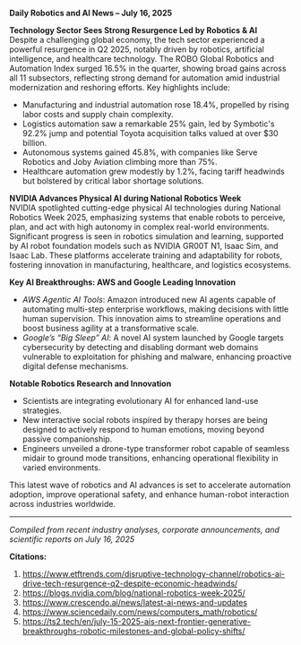 **Daily Robotics and AI News – July 16, 2025**

**Technology Sector Sees Strong Resurgence Led by Robotics & AI**  
Despite a challenging global economy, the tech sector experienced a powerful resurgence in Q2 2025, notably driven by robotics, artificial intelligence, and healthcare technology. The ROBO Global Robotics and Automation Index surged 16.5% in the quarter, showing broad gains across all 11 subsectors, reflecting strong demand for automation amid industrial modernization and reshoring efforts. Key highlights include:  
- Manufacturing and industrial automation rose 18.4%, propelled by rising labor costs and supply chain complexity.  
- Logistics automation saw a remarkable 25% gain, led by Symbotic's 92.2% jump and potential Toyota acquisition talks valued at over $30 billion.  
- Autonomous systems gained 45.8%, with companies like Serve Robotics and Joby Aviation climbing more than 75%.  
- Healthcare automation grew modestly by 1.2%, facing tariff headwinds but bolstered by critical labor shortage solutions.

**NVIDIA Advances Physical AI during National Robotics Week**  
NVIDIA spotlighted cutting-edge physical AI technologies during National Robotics Week 2025, emphasizing systems that enable robots to perceive, plan, and act with high autonomy in complex real-world environments. Significant progress is seen in robotics simulation and learning, supported by AI robot foundation models such as NVIDIA GR00T N1, Isaac Sim, and Isaac Lab. These platforms accelerate training and adaptability for robots, fostering innovation in manufacturing, healthcare, and logistics ecosystems.

**Key AI Breakthroughs: AWS and Google Leading Innovation**  
- *AWS Agentic AI Tools*: Amazon introduced new AI agents capable of automating multi-step enterprise workflows, making decisions with little human supervision. This innovation aims to streamline operations and boost business agility at a transformative scale.  
- *Google’s “Big Sleep” AI*: A novel AI system launched by Google targets cybersecurity by detecting and disabling dormant web domains vulnerable to exploitation for phishing and malware, enhancing proactive digital defense mechanisms.

**Notable Robotics Research and Innovation**  
- Scientists are integrating evolutionary AI for enhanced land-use strategies.  
- New interactive social robots inspired by therapy horses are being designed to actively respond to human emotions, moving beyond passive companionship.  
- Engineers unveiled a drone-type transformer robot capable of seamless midair to ground mode transitions, enhancing operational flexibility in varied environments.

This latest wave of robotics and AI advances is set to accelerate automation adoption, improve operational safety, and enhance human-robot interaction across industries worldwide.

---

*Compiled from recent industry analyses, corporate announcements, and scientific reports on July 16, 2025*

**Citations:**  
1. https://www.etftrends.com/disruptive-technology-channel/robotics-ai-drive-tech-resurgence-q2-despite-economic-headwinds/  
2. https://blogs.nvidia.com/blog/national-robotics-week-2025/  
3. https://www.crescendo.ai/news/latest-ai-news-and-updates  
4. https://www.sciencedaily.com/news/computers_math/robotics/  
5. https://ts2.tech/en/july-15-2025-ais-next-frontier-generative-breakthroughs-robotic-milestones-and-global-policy-shifts/